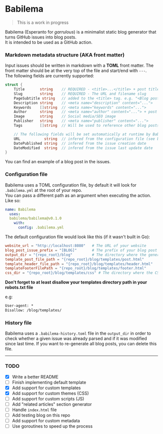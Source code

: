 # Babilema

> This is a work in progress  

Babilema (Esperanto for _garrulous_) is a minimalist static blog generator that
turns GitHub issues into blog posts.  
It is intended to be used as a GitHub action.

### Markdown metadata structure (AKA front matter)

Input issues should be written in markdown with a **TOML** front matter. The
front matter should be at the very top of the file and start/end with `---`.  
The following fields are currently supported:

```go
struct {
    Title       string    // REQUIRED - <title>...</title> + post title
    Slug        string    // REQUIRED - The URL and filename slug
    PageSubtitle string   // added to the <title> tag. e.g. "<Blog post title> - My super blog"
    Description string    // <meta name="description" content="...">
    Keywords    []string  // <meta name="keywords" content="...">
    Author      string    // <meta name="author" content="..."> + post author
    Image       string    // Social media/SEO image
    Publisher   string    // <meta name="publisher" content="...">
    Tags        []string  // Will be used to reference other blog posts

    // The following fields will be set automatically at runtime by Babilema:
    URL           string  // infered from the configuration file (see below)
    DatePublished string  // infered from the issue creation date
    DateModified  string  // infered from the issue last update date
}
```

You can find an example of a blog post in the issues.

### Configuration file

Babilema uses a TOML configuration file, by default it will look for
`.babilema.yml` at the root of your repo.  
You can pass a different path as an argument when executing the action.  
Like so:  
```yaml
name: Babilema
  uses:
  babilema/babilema@v0.1.0
    with:
      config: .babilema.yml
```

The default configuration file would look like this (if it wasn't built in Go):

```toml 
website_url = "http://localhost:8080"   # The URL of your website
blog_post_issue_prefix = "[BLOG]"       # The prefix of your blog post issues title
output_dir = "{repo_root}/blog"         # The directory where the generated html files will be saved
template_post_file_path = "{repo_root}/blog/templates/post.html"
template_header_file_path = "{repo_root}/blog/templates/header.html"
templateFooterFilePath = "{repo_root}/blog/templates/footer.html"
css_dir = "{repo_root}/blog/templates/css" # The directory where the CSS files are stored (if any)
```

**Don't forget to at least disallow your templates directory path in your
robots.txt file**

e.g:  
```txt
User-agent: *
Disallow: /blog/templates/
```

### History file

Babilema uses a `.babilema-history.toml` file in the `output_dir` in order to
check whether a given issue was already parsed and if it was modified since
last time.  If you want to re-generate all blog posts, you can delete this
file.

---

### TODO

- [x] Write a better README
- [ ] Finish implementing default template
- [x] Add support for custom templates
- [x] Add support for custom themes (CSS)
- [ ] Add support for custom scripts (JS)
- [ ] Add "related articles" section generator
- [ ] Handle `index.html` file
- [ ] Add testing blog on this repo
- [ ] Add support for custom metadata
- [ ] Use goroutines to speed up the process

